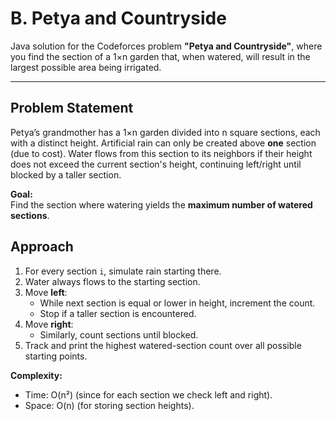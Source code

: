 # B. Petya and Countryside 

Java solution for the Codeforces problem **"Petya and Countryside"**, where you find the section of a 1×n garden that, when watered, will result in the largest possible area being irrigated.

---

## Problem Statement

Petya’s grandmother has a 1×n garden divided into n square sections, each with a distinct height. Artificial rain can only be created above **one** section (due to cost). Water flows from this section to its neighbors if their height does not exceed the current section's height, continuing left/right until blocked by a taller section.

**Goal:**  
Find the section where watering yields the **maximum number of watered sections**.


## Approach

1. For every section `i`, simulate rain starting there.
2. Water always flows to the starting section.
3. Move **left**:
   - While next section is equal or lower in height, increment the count.
   - Stop if a taller section is encountered.
4. Move **right**:
   - Similarly, count sections until blocked.
5. Track and print the highest watered-section count over all possible starting points.

**Complexity:**  
- Time: O(n²) (since for each section we check left and right).
- Space: O(n) (for storing section heights).
